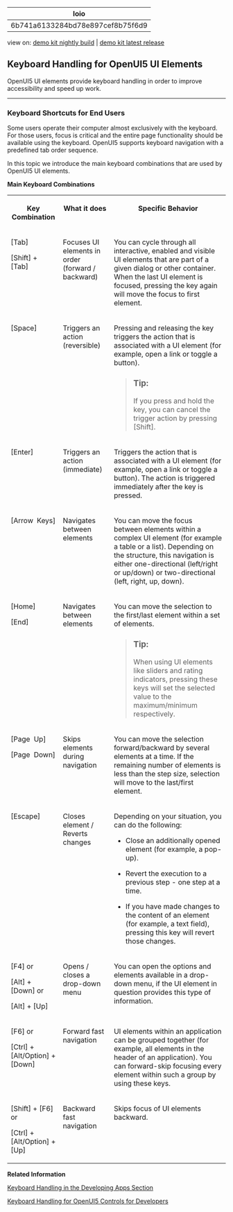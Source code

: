 <!-- loio6b741a6133284bd78e897cef8b75f6d9 -->

| loio |
| -----|
| 6b741a6133284bd78e897cef8b75f6d9 |

<div id="loio">

view on: [demo kit nightly build](https://sdk.openui5.org/nightly/#/topic/6b741a6133284bd78e897cef8b75f6d9) | [demo kit latest release](https://sdk.openui5.org/topic/6b741a6133284bd78e897cef8b75f6d9)</div>

## Keyboard Handling for OpenUI5 UI Elements

OpenUI5 UI elements provide keyboard handling in order to improve accessibility and speed up work.

***

### Keyboard Shortcuts for End Users

Some users operate their computer almost exclusively with the keyboard. For those users, focus is critical and the entire page functionality should be available using the keyboard. OpenUI5 supports keyboard navigation with a predefined tab order sequence.

In this topic we introduce the main keyboard combinations that are used by OpenUI5 UI elements.

**Main Keyboard Combinations**


<table>
<tr>
<th valign="top">

Key Combination

</th>
<th valign="top">

What it does

</th>
<th valign="top">

Specific Behavior

</th>
</tr>
<tr>
<td valign="top">

[Tab\]

[Shift\] ⁠+⁠ [Tab\]

</td>
<td valign="top">

Focuses UI elements in order \(forward / backward\)

</td>
<td valign="top">

You can cycle through all interactive, enabled and visible UI elements that are part of a given dialog or other container. When the last UI element is focused, pressing the key again will move the focus to first element.

</td>
</tr>
<tr>
<td valign="top">

[Space\] 

</td>
<td valign="top">

Triggers an action \(reversible\)

</td>
<td valign="top">

Pressing and releasing the key triggers the action that is associated with a UI element \(for example, open a link or toggle a button\).

> ### Tip:  
> If you press and hold the key, you can cancel the trigger action by pressing [Shift\].



</td>
</tr>
<tr>
<td valign="top">

[Enter\]

</td>
<td valign="top">

Triggers an action \(immediate\)

</td>
<td valign="top">

Triggers the action that is associated with a UI element \(for example, open a link or toggle a button\). The action is triggered immediately after the key is pressed.

</td>
</tr>
<tr>
<td valign="top">

[Arrow  Keys\] 

</td>
<td valign="top">

Navigates between elements

</td>
<td valign="top">

You can move the focus between elements within a complex UI element \(for example a table or a list\). Depending on the structure, this navigation is either one-directional \(left/right or up/down\) or two-directional \(left, right, up, down\).

</td>
</tr>
<tr>
<td valign="top">

[Home\]

[End\]

</td>
<td valign="top">

Navigates between elements

</td>
<td valign="top">

You can move the selection to the first/last element within a set of elements.

> ### Tip:  
> When using UI elements like sliders and rating indicators, pressing these keys will set the selected value to the maximum/minimum respectively.



</td>
</tr>
<tr>
<td valign="top">

[Page  Up\]

[Page  Down\]

</td>
<td valign="top">

Skips elements during navigation

</td>
<td valign="top">

You can move the selection forward/backward by several elements at a time. If the remaining number of elements is less than the step size, selection will move to the last/first element.

</td>
</tr>
<tr>
<td valign="top">

[Escape\]

</td>
<td valign="top">

Closes element / Reverts changes

</td>
<td valign="top">

Depending on your situation, you can do the following:

-   Close an additionally opened element \(for example, a pop-up\).

-   Revert the execution to a previous step - one step at a time.

-   If you have made changes to the content of an element \(for example, a text field\), pressing this key will revert those changes.




</td>
</tr>
<tr>
<td valign="top">

[F4\] or

[Alt\] + [Down\]  or

[Alt\] + [Up\] 

</td>
<td valign="top">

Opens / closes a drop-down menu

</td>
<td valign="top">

You can open the options and elements available in a drop-down menu, if the UI element in question provides this type of information.

</td>
</tr>
<tr>
<td valign="top">

[F6\] or

[Ctrl\] + [Alt/Option\] + [Down\] 

</td>
<td valign="top">

Forward fast navigation

</td>
<td valign="top">

UI elements within an application can be grouped together \(for example, all elements in the header of an application\). You can forward-skip focusing every element within such a group by using these keys.

</td>
</tr>
<tr>
<td valign="top">

[Shift\] + [F6\]  or

[Ctrl\] + [Alt/Option\] + [Up\] 

</td>
<td valign="top">

Backward fast navigation

</td>
<td valign="top">

Skips focus of UI elements backward.

</td>
</tr>
</table>

**Related Information**  


[Keyboard Handling in the Developing Apps Section](Keyboard_Handling_e303820.md "Keyboard Handling in the Developing Apps Section")

[Keyboard Handling for OpenUI5 Controls for Developers](Keyboard_Handling_for_OpenUI5_Controls_for_Developers_3e631ad.md "As an application developer, you need to be aware of how the various accessibility aspects, like keyboard handling, are implemented and used.")

